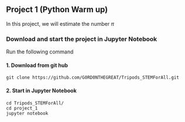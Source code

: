 ## Project 1 (Python Warm up)
In this project, we will estimate the number $\pi$  

### Download and start the project in Jupyter Notebook
Run the following command

#### 1. Download from git hub
`git clone https://github.com/G0RD0NTHEGREAT/Tripods_STEMForAll.git`

#### 2. Start in Jupyter Notebook
`cd Tripods_STEMForAll/`  
`cd project_1`  
`jupyter notebook`

